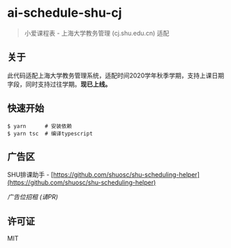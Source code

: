 # ai-schedule-shu-cj

> 小爱课程表 - 上海大学教务管理 (cj.shu.edu.cn) 适配

## 关于

此代码适配上海大学教务管理系统，适配时间2020学年秋季学期，支持上课日期字段，同时支持过往学期。**现已上线。**

## 快速开始

```shell script
$ yarn      # 安装依赖
$ yarn tsc  # 编译typescript
```

## 广告区

SHU排课助手 - [https://github.com/shuosc/shu-scheduling-helper](https://github.com/shuosc/shu-scheduling-helper)

*广告位招租 (请PR)*

## 许可证

MIT
